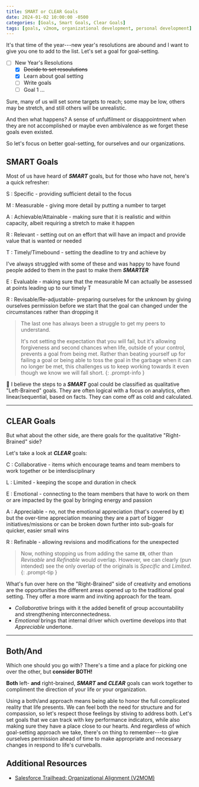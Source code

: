 ```yaml
---
title: SMART or CLEAR Goals
date: 2024-01-02 10:00:00 -0500
categories: [Goals, Smart Goals, Clear Goals]
tags: [goals, v2mom, organizational development, personal development]     # TAG names should always be lowercase
---
```


It's that time of the year---new year's resolutions are abound and I want to give you one to add to the list.  Let's set a goal for goal-setting.

- [ ] New Year's Resolutions
  - [x] ~~Decide to set resoulutions~~
  - [x] Learn about goal setting
  - [ ] Write goals
  - [ ] Goal 1 ...

Sure, many of us will set some targets to reach; some may be low, others may be stretch, and still others will be unrealistic.  

And then what happens?  A sense of unfulfilment or disappointment  when they are not accomplished or maybe even ambivalence as we forget these goals even existed.

So let's focus on better goal-setting, for ourselves and our organizations.

## SMART Goals

Most of us have heard of ***SMART*** goals, but for those who have not, here's a quick refresher:

S
: Specific - providing sufficient detail to the focus

M
: Measurable - giving more detail by putting a number to target

A
: Achievable/Attainable - making sure that it is realistic and within capacity, albeit requiring a stretch to make it happen

R
: Relevant - setting out on an effort that will have an impact and provide value that is wanted or needed

T
: Timely/Timebound - setting the deadline to try and achieve by

I've always struggled with some of these and was happy to have found people added to them in the past to make them ***SMARTER***

E
: Evaluable - making sure that the measurable M can actually be assessed at points leading up to our timely T

R
: Revisable/Re-adjustable- preparing ourselves for the unknown by giving ourselves permission before we start that the goal can changed under the circumstances rather than dropping it

> The last one has always been a struggle to get my peers to understand.
>
> It's not setting the expectation that you will fail, but it's allowing forgiveness and second chances when life, outside of your control, prevents a goal from being met. Rather than beating yourself up for failing a goal or being able to toss the goal in the garbage when it can no longer be met, this challenges us to keep working towards it even though we know we will fall short.
{: .prompt-info }

💭 I believe the steps to a ***SMART*** goal could be classified as qualitative "Left-Brained" goals. They are often logical with a focus on analytics, often linear/sequential, based on facts.  They can come off as cold and calculated.

---

## CLEAR Goals

But what about the other side, are there goals for the qualitative "Right-Brained" side?

Let's take a look at ***CLEAR*** goals:

C
: Collaborative - items which encourage teams and team members to work together or be interdisciplinary

L
: Limited - keeping the scope and duration in check

E
: Emotional - connecting to the team members that have to work on them or are impacted by the goal by bringing energy and passion

A
: Appreciable - no, not the emotional appreciation (that's covered by **`E`**) but the over-time appreciation meaning they are a part of bigger initiatives/missions or can be broken down further into sub-goals for quicker, easier small wins

R
: Refinable - allowing revisions and modifications for the unexpected

> Now, nothing stopping us from adding the same **`ER`**, other than _Revisable_ and _Refinable_ would overlap. However, we can clearly (pun intended) see the only overlap of the originals is _Specific_ and _Limited_.
{: .prompt-tip }

What's fun over here on the "Right-Brained" side of creativity and emotions are the opportunities the different areas opened up to the traditional goal setting.  They offer a more warm and inviting approach for the team.

- _Collaborative_ brings with it the added benefit of group accountability and strengthening interconnectedness.
- _Emotional_ brings that internal driver which overtime develops into that _Appreciable_ undertone.

---

## Both/And

Which one should you go with? There's a time and a place for picking one over the other, but **consider BOTH!**

**Both** left- **and** right-brained, ***SMART*** **and** ***CLEAR*** goals can work together to compliment the direction of your life or your organization.

Using a both/and approach means being able to honor the full complicated reality that life presents.  We can feel both the need for structure and for compassion, so let's respect those feelings by stiving to address both.  Let's set goals that we can track with key performance indicators, while also making sure they have a place close to our hearts.  And regardless of which goal-setting approach we take, there's on thing to remember---to give ourselves permission ahead of time to make appropriate and necessary changes in respond to life's curveballs.

## Additional Resources

- [Salesforce Trailhead: Organizational Alignment (V2MOM)](https://trailhead.salesforce.com/content/learn/modules/manage_the_sfdc_organizational_alignment_v2mom?trail_id=manage_the_salesforce_way)